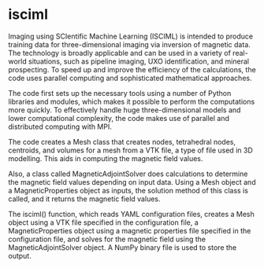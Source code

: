 # isciml
Imaging using SCIentific Machine Learning (ISCIML) is intended to produce training data for three-dimensional imaging via inversion of magnetic data. The technology is broadly applicable and can be used in a variety of real-world situations, such as pipeline imaging, UXO identification, and mineral prospecting. To speed up and improve the efficiency of the calculations, the code uses parallel computing and sophisticated mathematical approaches.

The code first sets up the necessary tools using a number of Python libraries and modules, which makes it possible to perform the computations more quickly. To effectively handle huge three-dimensional models and lower computational complexity, the code makes use of parallel and distributed computing with MPI.

The code creates a Mesh class that creates nodes, tetrahedral nodes, centroids, and volumes for a mesh from a VTK file, a type of file used in 3D modelling. This aids in computing the magnetic field values.

Also, a class called MagneticAdjointSolver does calculations to determine the magnetic field values depending on input data. Using a Mesh object and a MagneticProperties object as inputs, the solution method of this class is called, and it returns the magnetic field values.

The isciml() function, which reads YAML configuration files, creates a Mesh object using a VTK file specified in the configuration file, a MagneticProperties object using a magnetic properties file specified in the configuration file, and solves for the magnetic field using the MagneticAdjointSolver object. A NumPy binary file is used to store the output.
